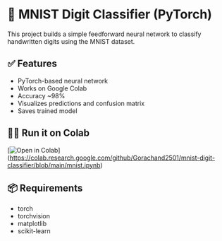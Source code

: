 # 🧠 MNIST Digit Classifier (PyTorch)

This project builds a simple feedforward neural network to classify handwritten digits using the MNIST dataset.

## ✅ Features
- PyTorch-based neural network
- Works on Google Colab
- Accuracy ~98%
- Visualizes predictions and confusion matrix
- Saves trained model

## 🏃‍♂️ Run it on Colab
[![Open in Colab](https://colab.research.google.com/assets/colab-badge.svg)]
(https://colab.research.google.com/github/Gorachand2501/mnist-digit-classifier/blob/main/mnist.ipynb)

## 📦 Requirements
- torch
- torchvision
- matplotlib
- scikit-learn
